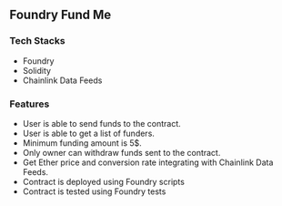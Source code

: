 ## Foundry Fund Me

### Tech Stacks
- Foundry
- Solidity
- Chainlink Data Feeds

### Features
- User is able to send funds to the contract. 
- User is able to get a list of funders. 
- Minimum funding amount is 5$. 
- Only owner can withdraw funds sent to the contract. 
- Get Ether price and conversion rate integrating with Chainlink Data Feeds. 
- Contract is deployed using Foundry scripts
- Contract is tested using Foundry tests
